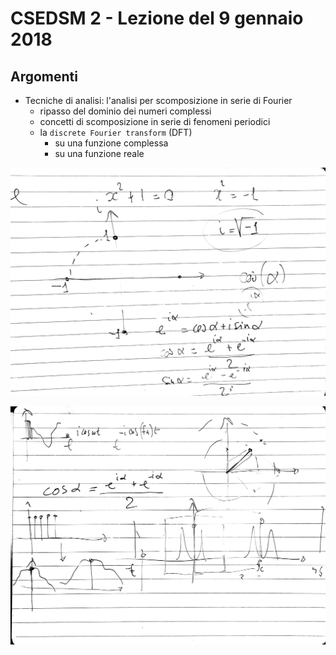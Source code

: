 # CSEDSM 2 - Lezione del 9 gennaio 2018

## Argomenti

* Tecniche di analisi: l'analisi per scomposizione in serie di Fourier
  * ripasso del dominio dei numeri complessi
  * concetti di scomposizione in serie di fenomeni periodici
  * la `discrete Fourier transform` (DFT)
    * su una funzione complessa
    * su una funzione reale

![whiteboard 1](./CSEDSM_2_20180109_1_1.jpg)

![whiteboard 2](./CSEDSM_2_20180109_1_2.jpg)
